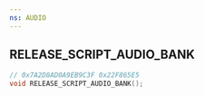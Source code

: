 ```yaml
---
ns: AUDIO
---
```

## RELEASE_SCRIPT_AUDIO_BANK

```c
// 0x7A2D8AD0A9EB9C3F 0x22F865E5
void RELEASE_SCRIPT_AUDIO_BANK();
```

